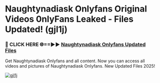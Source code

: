 # Naughtynadiask Onlyfans Original Videos 0nlyFans Leaked - Files Updated! (gjl1j)

<h3>🔴 CLICK HERE 🌐==►► <a href="https://tinyurl.com/ehrbuxhb" rel="nofollow">Naughtynadiask Onlyfans Updated Files</a></h3>

Get Naughtynadiask Onlyfans and all content. Now you can access all videos and pictures of Naughtynadiask Onlyfans. New Updated Files 2025!

[![gjl1j](https://i.imgur.com/lVYEuWS.gif)](https://tinyurl.com/ehrbuxhb)
